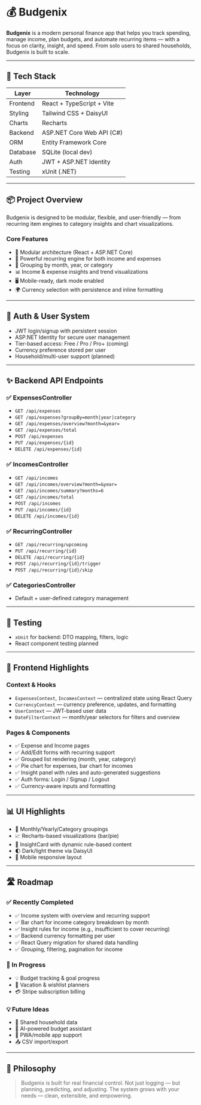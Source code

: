 # 💰 Budgenix

**Budgenix** is a modern personal finance app that helps you track spending, manage income, plan budgets, and automate recurring items — with a focus on clarity, insight, and speed. From solo users to shared households, Budgenix is built to scale.

---

## 🚀 Tech Stack

| Layer       | Technology                  |
|-------------|-----------------------------|
| Frontend    | React + TypeScript + Vite   |
| Styling     | Tailwind CSS + DaisyUI      |
| Charts      | Recharts                    |
| Backend     | ASP.NET Core Web API (C#)   |
| ORM         | Entity Framework Core       |
| Database    | SQLite (local dev)          |
| Auth        | JWT + ASP.NET Identity      |
| Testing     | xUnit (.NET)                |

---

## 📦 Project Overview

Budgenix is designed to be modular, flexible, and user-friendly — from recurring item engines to category insights and chart visualizations.

### Core Features

- 🧩 Modular architecture (React + ASP.NET Core)
- 🔁 Powerful recurring engine for both income and expenses
- 📆 Grouping by month, year, or category
- 📊 Income & expense insights and trend visualizations
- 🖥️ Mobile-ready, dark mode enabled
- 🌍 Currency selection with persistence and inline formatting

---

## 🔐 Auth & User System

- JWT login/signup with persistent session
- ASP.NET Identity for secure user management
- Tier-based access: Free / Pro / Pro+ (coming)
- Currency preference stored per user
- Household/multi-user support (planned)

---

## ✨ Backend API Endpoints

### ✅ ExpensesController

- `GET /api/expenses`
- `GET /api/expenses?groupBy=month|year|category`
- `GET /api/expenses/overview?month=&year=`
- `GET /api/expenses/total`
- `POST /api/expenses`
- `PUT /api/expenses/{id}`
- `DELETE /api/expenses/{id}`

### ✅ IncomesController

- `GET /api/incomes`
- `GET /api/incomes/overview?month=&year=`
- `GET /api/incomes/summary?months=6`
- `GET /api/incomes/total`
- `POST /api/incomes`
- `PUT /api/incomes/{id}`
- `DELETE /api/incomes/{id}`

### ✅ RecurringController

- `GET /api/recurring/upcoming`
- `PUT /api/recurring/{id}`
- `DELETE /api/recurring/{id}`
- `POST /api/recurring/{id}/trigger`
- `POST /api/recurring/{id}/skip`

### ✅ CategoriesController

- Default + user-defined category management

---

## 🧪 Testing

- `xUnit` for backend: DTO mapping, filters, logic
- React component testing planned

---

## 🧩 Frontend Highlights

### Context & Hooks

- `ExpensesContext`, `IncomesContext` — centralized state using React Query
- `CurrencyContext` — currency preference, updates, and formatting
- `UserContext` — JWT-based user data
- `DateFilterContext` — month/year selectors for filters and overview

### Pages & Components

- ✅ Expense and Income pages
- ✅ Add/Edit forms with recurring support
- ✅ Grouped list rendering (month, year, category)
- ✅ Pie chart for expenses, bar chart for incomes
- ✅ Insight panel with rules and auto-generated suggestions
- ✅ Auth forms: Login / Signup / Logout
- ✅ Currency-aware inputs and formatting

---

## 📊 UI Highlights

- 📅 Monthly/Yearly/Category groupings
- 📈 Recharts-based visualizations (bar/pie)
- 💬 InsightCard with dynamic rule-based content
- 🌓 Dark/light theme via DaisyUI
- 📱 Mobile responsive layout

---

## 🛣 Roadmap

### ✅ Recently Completed

- ✅ Income system with overview and recurring support
- ✅ Bar chart for income category breakdown by month
- ✅ Insight rules for income (e.g., insufficient to cover recurring)
- ✅ Backend currency formatting per user
- ✅ React Query migration for shared data handling
- ✅ Grouping, filtering, pagination for income

### 🔨 In Progress

- 💡 Budget tracking & goal progress
- 📅 Vacation & wishlist planners
- 💳 Stripe subscription billing

### 💡 Future Ideas

- 🤝 Shared household data
- 🧠 AI-powered budget assistant
- 📲 PWA/mobile app support
- 📤 CSV import/export

---

## 🧠 Philosophy

> Budgenix is built for real financial control. Not just logging — but planning, predicting, and adjusting. The system grows with your needs — clean, extensible, and empowering.
